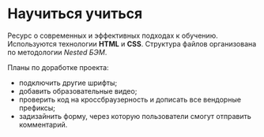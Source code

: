 # Научиться учиться
Ресурс о современных и эффективных подходах к обучению.
Используются технологии **HTML** и **CSS**.
Структура файлов организована по методологии *Nested БЭМ*.

Планы по доработке проекта:
* подключить другие шрифты;
* добавить образовательные видео;
* проверить код на кроссбраузерность и дописать все вендорные префиксы;
* задизайнить форму, через которую пользователи смогут отправить комментарий.
